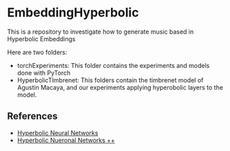 # EmbeddingHyperbolic

This is a repository to investigate how to generate music based in Hyperbolic Embeddings

Here are two folders:

- torchExperiments: This folder contains the experiments and models done with PyTorch
- HyperbolicTImbrenet: This folders contain the timbrenet model of Agustin Macaya, and our experiments applying hyperobolic layers to the model.

## References

- [Hyperbolic Neural Networks](https://arxiv.org/abs/1909.02265)
- [Hyperbolic Nueronal Networks ++](https://arxiv.org/pdf/2006.08210.pdf)
